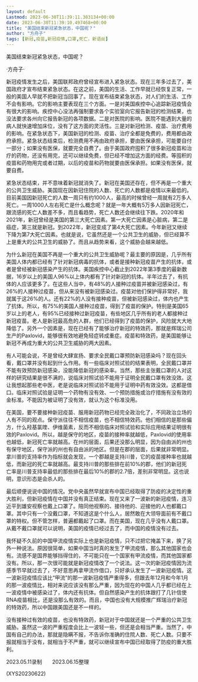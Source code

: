 ```yaml
---
layout: default
Lastmod: 2023-06-30T11:39:11.383134+00:00
date: 2023-06-30T11:39:10.497468+00:00
title: "美国结束新冠紧急状态，中国呢？"
author: "方舟子"
tags: [新冠,疫苗,新冠疫情,口罩,死亡，新语丝]
---
```


美国结束新冠紧急状态，中国呢？

·方舟子·

新冠疫情发生之后，美国联邦政府曾经宣布进入紧急状态。现在三年多过去了，美国政府才宣布结束紧急状态。在这之前，美国的生活、工作早就已经恢复正常，一般的美国人早就不把新冠当回事了。现在宣布结束紧急状态，对人们的生活、工作不会有影响。它的影响主要表现在三个方面。一是对美国疾控中心追踪新冠疫情会有很大的影响。疾控中心没法再强制要求各个实验室向它报告新冠的检测结果，也没法要求各州向它报告新冠的各项数据。二是对医院的影响。医院不能遇到大量的病人就快速增加床位，没有了这方面的灵活性。三是对新冠检测、疫苗、治疗费用的影响。在紧急状态下，美国新冠的检测、疫苗、治疗全都是免费的，费用都由政府承担。紧急状态结束后，检测费用不再由政府承担，要由医保承担，可能要自付一部分；如果没有医保，就要完全自费了。由于美国政府囤积了很多新冠疫苗和治疗的药物，还没有用完，还可以继续免费，但已经不增加这方面的经费。等囤积的疫苗和药物用完或者过期，以后的疫苗和药物就要由医保承担。如果没有医保，就要自费。

紧急状态结束，并不意味着新冠就消失了。新冠在美国还存在，但不再是一个重大的公共卫生威胁。美国现在因新冠住院的人数、死亡的人数都是疫情以来最低的。目前美国因新冠死亡的人数一周只有约1000人，最高的时候曾经一周就有2万多人死亡。一周1000人左右死亡是什么概念呢？就是一年大概有5万多人因新冠死亡，跟流感的死亡人数差不多，而且看趋势，死亡人数还会继续往下跌。2020年和2021年，新冠曾经是美国的第三大死亡因素。第一大死亡因素是心脏病，第二是癌症，第三就是新冠。到2022年，新冠变成了第4大死亡因素。今年新冠又继续下降为第7大死亡因素。也就是说，它虽然还是一个公共卫生的威胁，但已经算不上是重大的公共卫生的威胁了。而且从趋势来看，这个威胁会越来越低。

为什么新冠在美国不再是一个重大的公共卫生威胁呢？最主要的原因是，几乎所有美国人体内都已经有了针对新冠病毒的抗体，或者是接种新冠疫苗产生的抗体，或者是曾经被新冠感染产生的抗体。美国疾控中心截止到2022年第3季度的最新数据，16岁以上的美国人96%以上体内都有了针对新冠的抗体。半年过去了，有抗体的人应该更多了。在这些人当中，有48%的人接种过疫苗并被新冠感染过，有26%的人接种过疫苗，但从来没有被新冠感染过。疫苗对他们保护得非常好，我就属于这26%的人。还有22%的人没有接种疫苗，但被新冠感染过，体内也产生了抗体。所以，有75%的美国人接种过疫苗，得到了疫苗的保护。特别是美国65岁以上的老人，有95%已经接种过新冠疫苗，有些地区几乎所有的老人都接种过新冠疫苗。老人是新冠最高危的人群，他们已经得到了疫苗的保护，风险就大大地降低了。另外一个因素是，现在已经有了能够治疗新冠的特效药，那就是辉瑞公司生产的Paxlovid，能够很有效地避免轻症转成重症。疫苗和特效药，是美国能够让新冠不再成为重大的公共卫生威胁的两大因素。

有人可能会说，不是曾经大肆宣扬、要求全民戴口罩预防新冠感染吗？现在回头看，戴口罩并没有起到什么作用。有一些临床对照试验的结果表明，全民戴口罩并不能有效预防新冠感染，没能降低新冠的感染率。当然，那些主张戴口罩的人对这样的研究结果是很不满的，说临床对照试验不能用于证明全民戴口罩有效没效。这让我想起那些老中医，老是说临床对照试验不能用于证明中药有效没效。这都是借口。临床对照试验是证明一个药物有没有效、一个预防措施或治疗措施有没有效的金标准。不能因为被证明了没有效，就认为这个标准没用。

在美国，要不要接种新冠疫苗、服用新冠药物已经完全政治化了，不同政治立场的人有不同的观点。保守派往往不相信疫苗，也不相信特效药。他们相信的是那些偏方，什么羟基氯喹、伊维菌素，反而不相信临床对照试验和实际应用结果证明很有效的Paxlovid。所以，越是保守的地区，疫苗的接种率就越低，Paxlovid的使用率也越低，新冠死亡率就越高。在州的层面，后果还没那么明显，因为自由派的州也有保守地区，保守派的州也有自由派的地区。但是在郡的层面，后果就非常明显。拿川普的支持率作为指标就会发现，一个郡越是支持川普，它的疫苗接种率也就越低，而新冠的死亡率就越高。最支持川普的那些排在前10%的郡，他们的新冠死亡率是川普支持率最低的那些排在最后10%的郡的2.7倍，差别非常明显。这也说明，意识形态是会杀人的。

最后顺便说说中国的情况。党中央虽然早就宣布中国已经取得了防疫的决定性的重大胜利，但新冠疫情在中国并没有真正结束。现在又来了一波新的新冠疫情，连习近平到雄安视察也戴上口罩了。陪同他视察的、接待他的、迎接他的人也都戴口罩。其中只有一个没戴口罩，不知道这是个什么人，居然敢在大领导面前有不戴口罩的特权。但不管怎样，普遍都戴起了口罩。而在美国，现在几乎没有人戴口罩。从戴不戴口罩就可以说明，美国的疫情已经过去了，而中国的疫情没有过去。

我怀疑不久前的中国甲流疫情实际上也是新冠疫情，只不过把它掩盖下来，换了另外一种说法。原因很简单，如果中国当时真的发生了甲流疫情，那么其他国家也会有。流感不是国界能够挡得住的，不可能只在一个国家有甲流疫情，而其他国家都没有。所以，那一次很可能就是新冠疫情改了一个说法。这一次的新冠疫情因为流感季节早就过去了，不好意思再拿甲流作借口，只好承认发生了一波新冠疫情。这一波新冠疫情应该比“甲流”的那一波新冠疫情严重得多，但跟去年12月和今年1月的那一波疫情比，相对来说应该没有那么严重，因为现在的中国人几乎都已经在上一波疫情中被感染过了，体内还有抗体。但自然感染产生的抗体跟打了几针信使RNA疫苗相比，还是没那么有效的。而且，中国也没有大规模推广辉瑞治疗新冠的特效药，所以中国跟美国还是不一样的。

没有接种过有效的疫苗，也没有特效药，新冠对于中国就还是一个严重的公共卫生威胁。虽然这一波的严重程度会比上一波轻一些，但还是会相当严重。当然了，中国有自己的办法，那就是隐瞒不报，不告诉你准确的住院人数、死亡人数。只要不报就相当于没有，就相当于不严重，就可以继续宣布中国已经取得了防疫的重大胜利。

2023.05.11录制　　2023.06.15整理

(XYS20230622)

